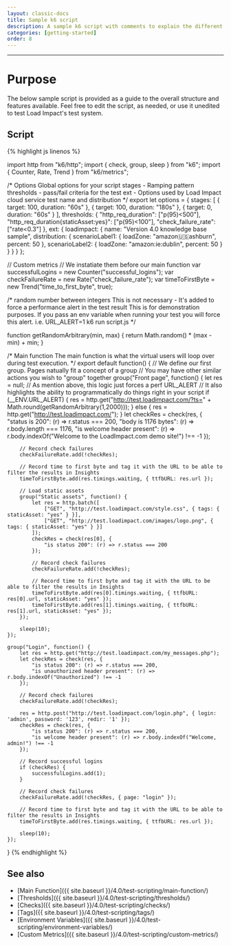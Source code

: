 ```yaml
---
layout: classic-docs
title: Sample k6 script
description: A sample k6 script with comments to explain the different parts.  Feel free to take this and adapt to your need
categories: [getting-started]
order: 8
---
```


***
# Purpose

The below sample script is provided as a guide to the overall structure and features available.
Feel free to edit the script, as needed, or use it unedited to test Load Impact's test system.


## Script

{% highlight js linenos %}

import http from "k6/http";
import { check, group, sleep } from "k6";
import { Counter, Rate, Trend } from "k6/metrics";

/* Options
Global options for your script
stages - Ramping pattern
thresholds - pass/fail criteria for the test
ext - Options used by Load Impact cloud service test name and distribution
*/
export let options = {
    stages: [
        { target: 100, duration: "60s" },
        { target: 100, duration: "180s" },
        { target: 0, duration: "60s" }
    ],
    thresholds: {
        "http_req_duration": ["p(95)<500"],
        "http_req_duration{staticAsset:yes}": ["p(95)<100"],
        "check_failure_rate": ["rate<0.3"]
    },
    ext: {
        loadimpact: {
            name: "Version 4.0 knowledge base sample",
            distribution: {
                scenarioLabel1: { loadZone: "amazon:us:ashburn", percent: 50 },
                scenarioLabel2: { loadZone: "amazon:ie:dublin", percent: 50 }
            }
        }
    }
};

// Custom metrics
// We instatiate them before our main function
var successfulLogins = new Counter("successful_logins");
var checkFailureRate = new Rate("check_failure_rate");
var timeToFirstByte = new Trend("time_to_first_byte", true);

/* random number between integers
This is not necessary - It's added to force a performance alert in the test result
This is for demonstration purposes.  If you pass an env variable when running your test
you will force this alert. i.e. URL_ALERT=1 k6 run script.js
*/

function getRandomArbitrary(min, max) {
  return Math.random() * (max - min) + min;
}

/* Main function
The main function is what the virtual users will loop over during test execution.
*/
export default function() {
    // We define our first group.  Pages natually fit a concept of a group
    // You may have other similar actions you wish to "group" together
    group("Front page", function() {
        let res = null;
        // As mention above, this logic just forces a perf URL_ALERT
        // It also highlights the ability to programmatically do things right in your script
        if (__ENV.URL_ALERT) {
            res = http.get("http://test.loadimpact.com/?ts=" + Math.round(getRandomArbitrary(1,2000)));
        } else {
            res = http.get("http://test.loadimpact.com/");
        }
        let checkRes = check(res, {
            "status is 200": (r) => r.status === 200,
            "body is 1176 bytes": (r) => r.body.length === 1176,
            "is welcome header present": (r) => r.body.indexOf("Welcome to the LoadImpact.com demo site!") !== -1
        });

        // Record check failures
        checkFailureRate.add(!checkRes);

        // Record time to first byte and tag it with the URL to be able to filter the results in Insights
        timeToFirstByte.add(res.timings.waiting, { ttfbURL: res.url });

        // Load static assets
        group("Static assets", function() {
            let res = http.batch([
                ["GET", "http://test.loadimpact.com/style.css", { tags: { staticAsset: "yes" } }],
                ["GET", "http://test.loadimpact.com/images/logo.png", { tags: { staticAsset: "yes" } }]
            ]);
            checkRes = check(res[0], {
                "is status 200": (r) => r.status === 200
            });

            // Record check failures
            checkFailureRate.add(!checkRes);

            // Record time to first byte and tag it with the URL to be able to filter the results in Insights
            timeToFirstByte.add(res[0].timings.waiting, { ttfbURL: res[0].url, staticAsset: "yes" });
            timeToFirstByte.add(res[1].timings.waiting, { ttfbURL: res[1].url, staticAsset: "yes" });
        });

        sleep(10);
    });

    group("Login", function() {
        let res = http.get("http://test.loadimpact.com/my_messages.php");
        let checkRes = check(res, {
            "is status 200": (r) => r.status === 200,
            "is unauthorized header present": (r) => r.body.indexOf("Unauthorized") !== -1
        });

        // Record check failures
        checkFailureRate.add(!checkRes);

        res = http.post("http://test.loadimpact.com/login.php", { login: 'admin', password: '123', redir: '1' });
        checkRes = check(res, {
            "is status 200": (r) => r.status === 200,
            "is welcome header present": (r) => r.body.indexOf("Welcome, admin!") !== -1
        });

        // Record successful logins
        if (checkRes) {
            successfulLogins.add(1);
        }

        // Record check failures
        checkFailureRate.add(!checkRes, { page: "login" });

        // Record time to first byte and tag it with the URL to be able to filter the results in Insights
        timeToFirstByte.add(res.timings.waiting, { ttfbURL: res.url });

        sleep(10);
    });
}
{% endhighlight %}

## See also
- [Main Function]({{ site.baseurl }}/4.0/test-scripting/main-function/)
- [Thresholds]({{ site.baseurl }}/4.0/test-scripting/thresholds/)
- [Checks]({{ site.baseurl }}/4.0/test-scripting/checks/)
- [Tags]({{ site.baseurl }}/4.0/test-scripting/tags/)
- [Environment Variables]({{ site.baseurl }}/4.0/test-scripting/environment-variables/)
- [Custom Metrics]({{ site.baseurl }}/4.0/test-scripting/custom-metrics/)
